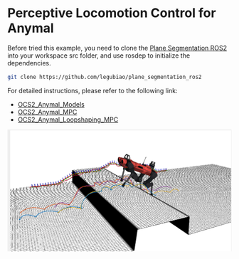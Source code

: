 # Perceptive Locomotion Control for Anymal

Before tried this example, you need to clone the [Plane Segmentation ROS2](https://github.com/legubiao/plane_segmentation_ros2) into your workspace src folder, and use rosdep to initialize the dependencies.
```bash
git clone https://github.com/legubiao/plane_segmentation_ros2
```
For detailed instructions, please refer to the following link:
* [OCS2_Anymal_Models](ocs2_anymal_models/)
* [OCS2_Anymal_MPC](ocs2_anymal_mpc/)
* [OCS2_Anymal_Loopshaping_MPC](ocs2_anymal_loopshaping_mpc/)

![image-20240806111951428](ocs2_anymal_loopshaping_mpc/assets/image-20240806111951428.png)